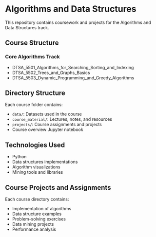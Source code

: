 # Algorithms and Data Structures

This repository contains coursework and projects for the Algorithms and Data Structures track.

## Course Structure

### Core Algorithms Track
- DTSA_5501_Algorithms_for_Searching_Sorting_and_Indexing
- DTSA_5502_Trees_and_Graphs_Basics
- DTSA_5503_Dynamic_Programming_and_Greedy_Algorithms

## Directory Structure
Each course folder contains:
- `data/`: Datasets used in the course
- `course_material/`: Lectures, notes, and resources
- `projects/`: Course assignments and projects
- Course overview Jupyter notebook

## Technologies Used
- Python
- Data structures implementations
- Algorithm visualizations
- Mining tools and libraries

## Course Projects and Assignments
Each course directory contains:
- Implementation of algorithms
- Data structure examples
- Problem-solving exercises
- Data mining projects
- Performance analysis
